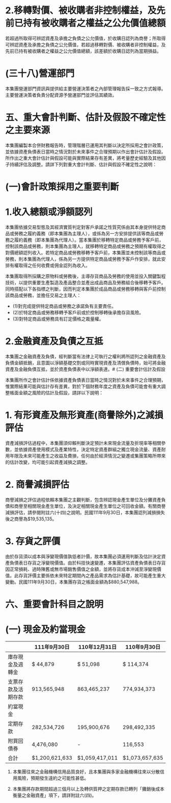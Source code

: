 # 2.移轉對價、被收購者非控制權益，及先前已持有被收購者之權益之公允價值總額

若超過所取得可辨認資產及承擔之負債之公允價值，於收購日認列為商譽；所取得可辨認資產及承擔之負債之公允價值，若超過移轉對價、被收購者非控制權益，及先前已持有被收購者之權益之公允價值總額，該差額於收購日認列為當期損益。

# (三十八)營運部門

本集團營運部門資訊與提供給主要營運決策者之內部管理報告採一致之方式報導。主要營運決策者負責分配資源予營運部門並評估其績效。

# 五、重大會計判斷、估計及假設不確定性之主要來源

本集團編製本合併財務報告時，管理階層已運用其判斷以決定所採用之會計政策，並依據資產負債表日當時之情況對於未來事件之合理預期以作出會計估計及假設。所作出之重大會計估計與假設可能與實際結果存有差異，將考量歷史經驗及其他因子持續評估及調整。請詳下列對重大會計判斷、估計與假設不確定性之說明：

# (一)會計政策採用之重要判斷

# 1.收入總額或淨額認列

本集團依據交易型態及其經濟實質判定對客戶承諾之性質究係由其本身提供特定商品或勞務之履約義務（即本集團為主理人），或係為另一方安排提供該等商品或勞務之履約義務（即本集團為代理人）。當本集團於移轉特定商品或勞務予客戶前，控制該商品或勞務，則本集團為主理人，就移轉特定商品或勞務之預期有權取得之對價總額認列收入。若特定商品或勞務移轉予客戶前，本集團並未控制該等商品或勞務，則本集團為代理人，係為另一方提供特定商品或勞務予客戶作安排，就此安排有權取得之任何收費或佣金認列為收入。

本集團取得所採購之原物料或勞務後，主導存貨商品及勞務的使用並投入關鍵製程技術，以提供重要生產製造及產品整合並產出成品商品及勞務組合後移轉予客戶。同時搭配以下各指標之判斷，因而判定本集團於成品商品或勞務移轉與客戶前控制該商品或勞務，並擔任交易之主理人：

- (1)對完成提供特定商品或勞務之承諾負有主要責任。
- (2)於特定商品或勞務移轉予客戶前或於控制移轉後承擔存貨風險。
- (3)對特定商品或勞務具有訂定價格之裁量權。

# 2.金融資產及負債之互抵

本集團之金融資產及負債，經判斷當有法律上可執行之權利將所認列之金融資產及負債金額抵銷，且意圖以淨額基礎交割或同時實現資產及清償負債時，始可將金融資產及金融負債互抵，並於資產負債表中以淨額表達。# (二) 重要會計估計及假設

本集團所作之會計估計係依據資產負債表日當時之情況對於未來事件之合理預期，惟實際結果可能與估計存有差異，對於下個財務年度之資產及負債可能會有重大調整帳面金額之風險的估計及假設，請詳以下說明：

# 1. 有形資產及無形資產(商譽除外)之減損評估

資產減損評估過程中，本集團須仰賴判斷決定預計未來現金流量及折現率等相關參數，並依據資產使用模式及產業特性，決定特定資產群組之獨立現金流量、資產耐用年限及未來可能產生之收益及費損，任何由於經濟情況之變遷或集團策略所帶來的估計改變，均可能引起資產減損之調整。

# 2. 商譽減損評估

商譽減損之評估過程依賴本集團之主觀判斷，包含辨認現金產生單位及分攤資產負債和商譽至相關現金產生單位，及決定相關現金產生單位之可回收金額。有關商譽減損評估，請參閱附註六(十四)之說明。民國111年9月30日，本集團認列減損損失後之商譽為$19,535,135。

# 3. 存貨之評價

由於存貨須以成本與淨變現價值孰低者計價，故本集團必須運用判斷及估計決定資產負債表日存貨之淨變現價值。由於科技快速變遷，本集團評估資產負債表日存貨因正常損耗、過時陳舊或無市場銷售價值之金額，並將存貨成本沖減至淨變現價值。此存貨評價主要係依未來特定期間內之產品需求為估計基礎，故可能產生重大變動。民國111年9月30日，本集團存貨之帳面金額為$880,547,988。

# 六、重要會計科目之說明

# (一) 現金及約當現金

| |111年9月30日|110年12月31日|110年9月30日|
|---|---|---|---|
|庫存現金及週轉金|$ 44,879|$ 51,098|$ 114,374|
|支票存款及活期存款|913,565,948|863,465,237|774,934,373|
|約當現金| | | |
|定期存款|282,534,726|195,900,676|298,492,335|
|附買回債券|4,476,080|-|116,553|
|合計|$1,200,621,633|$1,059,417,011|$1,073,657,635|

1. 本集團往來之金融機構信用品質良好，且本集團與多家金融機構往來以分散信用風險，預期發生違約之可能性甚低。

2. 本集團將存款期間超過三個月以上及轉供質押之定期存款已轉列「攤銷後成本衡量之金融資產」項下，請詳附註六(四)。